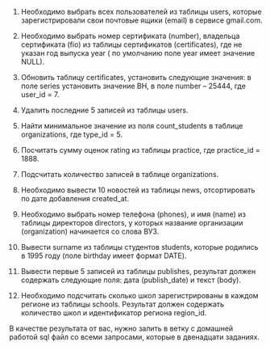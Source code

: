 1. Необходимо выбрать всех пользователей из таблицы users, которые зарегистрировали свои почтовые ящики (email) в сервисе gmail.com.

2. Необходимо выбрать номер сертификата (number), владельца сертификата (fio) из таблицы сертификатов (certificates), где не указан год выпуска year ( по умолчанию поле year имеет значение NULL).

3. Обновить таблицу certificates, установить следующие значения: в поле series установить значение ВН, в поле number – 25444, где user_id = 7.

4. Удалить последние 5 записей из таблицы users.

5. Найти минимальное значение из поля count_students в таблице organizations, где type_id = 5.

6. Посчитать сумму оценок rating из таблицы practice, где practice_id = 1888.

7. Подсчитать количество записей в таблице organizations.

8. Необходимо вывести 10 новостей из таблицы news, отсортировать по дате добавления created_at.

9. Необходимо выбрать номер телефона (phones), и имя (name) из таблицы директоров directors, у которых название организации (organization) начинается со слова ВУЗ.

10. Вывести surname из таблицы студентов students, которые родились в 1995 году (поле birthday имеет формат DATE).

11. Вывести первые 5 записей из таблицы publishes, результат должен содержать следующие поля: дата (publish_date) и текст (body).

12. Необходимо подсчитать сколько школ зарегистрированы в каждом регионе из таблицы schools. Результат должен содержать количество школ и идентификатор региона region_id.

В качестве результата от вас, нужно залить в ветку с домашней работой sql файл со всеми запросами, которые в двенадцати заданиях.